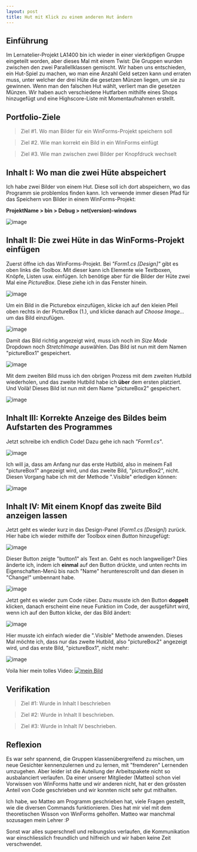 ```yaml
---
layout: post
title: Hut mit Klick zu einem anderen Hut ändern
---
```


## Einführung
Im Lernatelier-Projekt LA1400 bin ich wieder in einer vierköpfigen Gruppe eingeteilt worden, aber dieses Mal mit einem Twist: Die Gruppen wurden zwischen den zwei Parallellklassen gemischt. Wir haben uns entschieden, ein Hut-Spiel zu machen, wo man eine Anzahl Geld setzen kann und erraten muss, unter welcher der drei Hüte die gesetzen Münzen liegen, um sie zu gewinnen. Wenn man den falschen Hut wählt, verliert man die gesetzen Münzen. Wir haben auch verschiedene Hutfarben mithilfe eines Shops hinzugefügt und eine Highscore-Liste mit Momentaufnahmen erstellt.

## Portfolio-Ziele

> Ziel #1. Wo man Bilder für ein WinForms-Projekt speichern soll

> Ziel #2. Wie man korrekt ein Bild in ein WinForms einfügt

> Ziel #3. Wie man zwischen zwei Bilder per Knopfdruck wechselt



##  Inhalt I: Wo man die zwei Hüte abspeichert
Ich habe zwei Bilder von einem Hut. Diese soll ich dort abspeichern, wo das Programm sie problemlos finden kann. Ich verwende immer diesen Pfad für das Speichern von Bilder in einem WinForms-Projekt:

**ProjektName > bin > Debug > net(version)-windows**

![image](https://user-images.githubusercontent.com/88773517/146938803-430feda5-932e-415c-88b3-7f9b967fbcd0.png)



## Inhalt II: Die zwei Hüte in das WinForms-Projekt einfügen
Zuerst öffne ich das WinForms-Projekt. Bei *"Form1.cs [Design]"* gibt es oben links die Toolbox. Mit dieser kann ich Elemente wie Textboxen, Knöpfe, Listen usw. einfügen. Ich benötige aber für die Bilder der Hüte zwei Mal eine *PictureBox*. Diese ziehe ich in das Fenster hinein.

![image](https://user-images.githubusercontent.com/88773517/146939696-14f051e2-1250-4a6b-9ec2-c5b4307ddc0e.png)

Um ein Bild in die Picturebox einzufügen, klicke ich auf den kleien Pfeil oben rechts in der PictureBox (1.), und klicke danach auf *Choose Image...* um das Bild einzufügen.

![image](https://user-images.githubusercontent.com/88773517/146939981-8d067006-b64a-4a73-87e5-a7ed51b27870.png)

Damit das Bild richtig angezeigt wird, muss ich noch im *Size Mode* Dropdown noch *StretchImage* auswählen. Das Bild ist nun mit dem Namen "pictureBox1" gespeichert.

![image](https://user-images.githubusercontent.com/88773517/146940442-8106bf85-14f2-43e6-b6c0-0d55b89b87a5.png)

Mit dem zweiten Bild muss ich den obrigen Prozess mit dem zweiten Hutbild wiederholen, und das zweite Hutbild habe ich **über** dem ersten platziert. Und Voilà! Dieses Bild ist nun mit dem Name "pictureBox2" gespeichert.

![image](https://user-images.githubusercontent.com/88773517/146940823-9c51930b-7f39-42b1-82d3-948cd2da2fc1.png)



## Inhalt III: Korrekte Anzeige des Bildes beim Aufstarten des Programmes

Jetzt schreibe ich endlich Code! Dazu gehe ich nach *"Form1.cs"*.

![image](https://user-images.githubusercontent.com/88773517/146941351-ee380c57-40bf-4857-881b-a64b475e07c7.png)

Ich will ja, dass am Anfang nur das erste Hutbild, also in meinem Fall "pictureBox1" angezeigt wird, und das zweite Bild, "pictureBox2", nicht. Diesen Vorgang habe ich mit der Methode ".Visible" erledigen können:

![image](https://user-images.githubusercontent.com/88773517/146941694-c3421330-969c-4ee1-ac69-d491d23614e3.png)



## Inhalt IV: Mit einem Knopf das zweite Bild anzeigen lassen

Jetzt geht es wieder kurz in das Design-Panel (*Form1.cs [Design]*) zurück. Hier habe ich wieder mithilfe der Toolbox einen *Button* hinzugefügt:

![image](https://user-images.githubusercontent.com/88773517/146942119-35c6fc2f-6701-4f9c-8c4b-979664b6e052.png)

Dieser Button zeigte "button1" als Text an. Geht es noch langweiliger? Dies änderte ich, indem ich **einmal** auf den Button drückte, und unten rechts im Eigenschaften-Menü bis nach "Name" herunterescrollt und dan diesen in "Change!" umbennant habe.

![image](https://user-images.githubusercontent.com/88773517/146942596-d12ea21c-eb1b-4199-8378-a945266cfde9.png)

Jetzt geht es wieder zum Code rüber. Dazu musste ich den Button **doppelt** klicken, danach erscheint eine neue Funktion im Code, der ausgeführt wird, wenn ich auf den Button klicke, der das Bild ändert:

![image](https://user-images.githubusercontent.com/88773517/146942800-cc2349a3-e723-4c8a-9cf8-bcf302081e4b.png)

Hier musste ich einfach wieder die ".Visible" Methode anwenden. Dieses Mal möchte ich, dass nur das zweite Hutbild, also "pictureBox2" angezeigt wird, und das erste Bild, "pictureBox1", nicht mehr:

![image](https://user-images.githubusercontent.com/88773517/146943344-63e81c25-7263-4858-8dbe-7b80d3c40076.png)

Voila hier mein tolles Video:
[![mein Bild](http://img.youtube.com/vi/lk1ux3o9GmI/maxresdefault.jpg)](https://www.youtube.com/watch?v=lk1ux3o9GmI)



## Verifikation

> Ziel #1: Wurde in Inhalt I beschrieben

> Ziel #2: Wurde in Inhalt II beschrieben.

> Ziel #3: Wurde in Inhalt IV beschrieben.



## Reflexion
Es war sehr spannend, die Gruppen klassenübergreifend zu mischen, um neue Gesichter kennenzulernen und zu lernen, mit "fremderen" Lernenden umzugehen. Aber leider ist die Auteilung der Arbeitspakete nicht so ausbalanciert verlaufen. Da einer unserer Mitglieder (Matteo) schon viel Vorwissen von WinForms hatte und wir anderen nicht, hat er den grössten Anteil von Code geschrieben und wir konnten nicht sehr gut mithalten. 

Ich habe, wo Matteo am Programm geschrieben hat, viele Fragen gestellt, wie die diversen Commands funktionieren. Dies hat mir viel mit dem theoretischen Wisson von WinForms geholfen. Matteo war manchmal sozusagen mein Lehrer :P

Sonst war alles superschnell und reibungslos verlaufen, die Kommunikation war einschliesslich freundlich und hilfreich und wir haben keine Zeit verschwendet.


